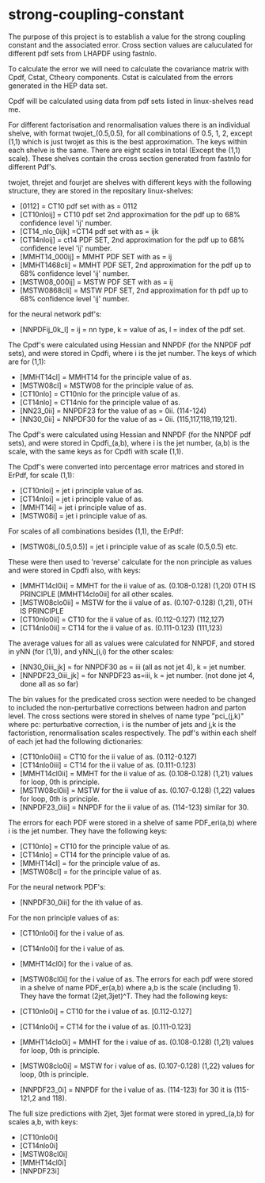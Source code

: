 # strong-coupling-constant

The purpose of this project is to establish a value for the strong coupling constant and the associated error.
Cross section values are caluculated for different pdf sets from LHAPDF using fastnlo.

To calculate the error we will need to calculate the covariance matrix with Cpdf, Cstat, Ctheory components.
Cstat is calculated from the errors generated in the HEP data set. 

Cpdf will be calculated using data from pdf sets listed in linux-shelves read me.

For different factorisation and renormalisation values there is an individual shelve, with format twojet_(0.5,0.5), for all combinations of 0.5, 1, 2, except (1,1) which is just twojet as this is the best approximation. The keys within each shelve is the same. There are eight scales in total (Except the (1,1) scale). These shelves contain the cross section generated from fastnlo for different Pdf's.

twojet, threjet and fourjet are shelves with different keys with the following structure, they are stored in the repositary linux-shelves:
- [0112] = CT10 pdf set with as = 0112
- [CT10nloij] = CT10 pdf set 2nd approximation for the pdf up to 68% confidence level 'ij' number.
- [CT14_nlo_0ijk] =CT14 pdf set with as = ijk
- [CT14nloij] = ct14 PDF SET, 2nd approximation for the pdf up to 68% confidence level 'ij' number.
- [MMHT14_000ij] = MMHT PDF SET with as = ij
- [MMHT1468cli] = MMHT PDF SET, 2nd approximation for the pdf up to 68% confidence level 'ij' number.
- [MSTW08_000ij] = MSTW PDF SET with as = ij
- [MSTW0868cli] = MSTW PDF SET, 2nd approximation for th pdf up to 68% confidence level 'ij' number.


for the neural network pdf's:
- [NNPDFij_0k_l] = ij = nn type, k = value of as, l = index of the pdf set.


The Cpdf's were calculated using Hessian and NNPDF (for the NNPDF pdf sets), and were stored in Cpdfi, where i is the jet number. The keys of which are for (1,1):
- [MMHT14cl] = MMHT14 for the principle value of as.
- [MSTW08cl] = MSTW08 for the principle value of as. 
- [CT10nlo] = CT10nlo for the principle value of as.
- [CT14nlo] = CT14nlo for the principle value of as.
- [NN23_0ii] = NNPDF23 for the value of as = 0ii. (114-124)
- [NN30_0ii] = NNPDF30 for the value of as = 0ii. (115,117,118,119,121).

The Cpdf's were calculated using Hessian and NNPDF (for the NNPDF pdf sets), and were stored in Cpdfi_(a,b), where i is the jet number, (a,b) is the scale, with the same keys as for Cpdfi with scale (1,1).

The Cpdf's were converted into percentage error matrices and stored in ErPdf, for scale (1,1):
- [CT10nloi] = jet i principle value of as.
- [CT14nloi] = jet i principle value of as.
- [MMHT14i] = jet i principle value of as.
- [MSTW08i] = jet i principle value of as.

For scales of all combinations besides (1,1), the ErPdf: 

- [MSTW08i_(0.5,0.5)] = jet i principle value of as scale (0.5,0.5) etc. 

These were then used to 'reverse' calculate for the non principle as values and were stored in Cpdfi also, with keys:
- [MMHT14cl0ii] = MMHT for the ii value of as. (0.108-0.128) (1,20) 0TH IS PRINCIPLE [MMHT14clo0ii] for all other scales.
- [MSTW08clo0ii] = MSTW for the ii value of as. (0.107-0.128) (1,21), 0TH IS PRINCIPLE
- [CT10nlo0ii] = CT10 for the ii value of as. (0.112-0.127) (112,127)
- [CT14nlo0ii] = CT14 for the ii value of as. (0.111-0.123) (111,123)

The average values for all as values were calculated for NNPDF, and stored in yNN (for (1,1)), and yNN_(i,i) for the other scales:
- [NN30_0iii_jk] = for NNPDF30 as = iii (all as not jet 4), k = jet number.
- [NNPDF23_0iii_jk] = for NNPDF23 as=iii, k = jet number. (not done jet 4, done all as so far)

The bin values for the predicated cross section were needed to be changed to included the non-perturbative corrections between hadron and parton level. The cross sections were stored in shelves of name type "pci_(j,k)" where pc: perturbative correction, i is the number of jets and j,k is the factoristion, renormalisation scales respectively. The pdf's within each shelf of each jet had the following dictionaries:

- [CT10nlo0iii] = CT10 for the ii value of as. (0.112-0.127)
- [CT14nlo0iii] = CT14 for the ii value of as. (0.111-0.123)
- [MMHT14cl0ii] = MMHT for the ii value of as. (0.108-0.128) (1,21) values for loop, 0th is principle.
- [MSTW08cl0ii] = MSTW for the ii value of as. (0.107-0.128) (1,22) values for loop, 0th is principle.
- [NNPDF23_0iii] = NNPDF for the ii value of as. (114-123) similar for 30.


The errors for each PDF were stored in a shelve of same PDF_eri(a,b) where i is the jet number. They have the following keys:
- [CT10nlo] = CT10 for the principle value of as.
- [CT14nlo] = CT14 for the principle value of as.
- [MMHT14cl] = for the principle value of as. 
- [MSTW08cl] = for the principle value of as. 

For the neural network PDF's:
- [NNPDF30_0iii] for the ith value of as.

For the non principle values of as:
- [CT10nlo0i] for the i value of as.
- [CT14nlo0i] for the i value of as. 
- [MMHT14cl0i] for the i value of as.
- [MSTW08cl0i] for the i value of as. 
The errors for each pdf were stored in a shelve of name PDF_er(a,b) where a,b is the scale (including 1). They have the format (2jet,3jet)^T. They had the following keys:

- [CT10nlo0i] = CT10 for the i value of as. [0.112-0.127]
- [CT14nlo0i] = CT14 for the i value of as. [0.111-0.123]
- [MMHT14clo0i] = MMHT for the i value of as. (0.108-0.128) (1,21) values for loop, 0th is principle.
- [MSTW08clo0i] = MSTW for i value of as. (0.107-0.128) (1,22) values for loop, 0th is principle.
- [NNPDF23_0i] = NNPDF for the i value of as. (114-123) for 30 it is (115-121,2 and 118).


The full size predictions with 2jet, 3jet format were stored in ypred_(a,b) for scales a,b, with keys:
- [CT10nlo0i]
- [CT14nlo0i]
- [MSTW08cl0i]
- [MMHT14cl0i]
- [NNPDF23i]


